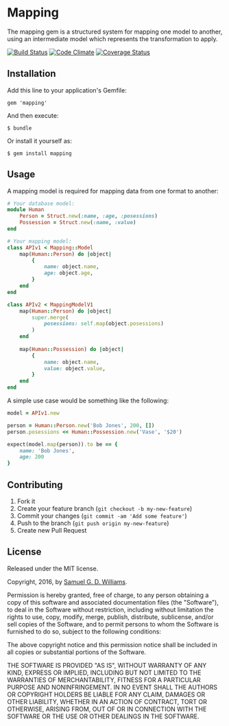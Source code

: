 # Mapping

The mapping gem is a structured system for mapping one model to another, using an intermediate model which represents the transformation to apply.

[![Build Status](https://travis-ci.org/ioquatix/mapping.svg?branch=master)](https://travis-ci.org/ioquatix/mapping)
[![Code Climate](https://codeclimate.com/github/ioquatix/mapping.svg)](https://codeclimate.com/github/ioquatix/mapping)
[![Coverage Status](https://coveralls.io/repos/ioquatix/mapping/badge.svg)](https://coveralls.io/r/ioquatix/mapping)

## Installation

Add this line to your application's Gemfile:

	gem 'mapping'

And then execute:

	$ bundle

Or install it yourself as:

	$ gem install mapping

## Usage

A mapping model is required for mapping data from one format to another:

```ruby
# Your database model:
module Human
	Person = Struct.new(:name, :age, :posessions)
	Possession = Struct.new(:name, :value)
end

# Your mapping model:
class APIv1 < Mapping::Model
	map(Human::Person) do |object|
		{
			name: object.name,
			age: object.age,
		}
	end
end

class APIv2 < MappingModelV1
	map(Human::Person) do |object|
		super.merge(
			posessions: self.map(object.posessions)
		)
	end
	
	map(Human::Possession) do |object|
		{
			name: object.name,
			value: object.value,
		}
	end
end
```

A simple use case would be something like the following:

```ruby
model = APIv1.new

person = Human::Person.new('Bob Jones', 200, [])
person.posessions << Human::Possession.new('Vase', '$20')

expect(model.map(person)).to be == {
	name: 'Bob Jones',
	age: 200
}
```

## Contributing

1. Fork it
2. Create your feature branch (`git checkout -b my-new-feature`)
3. Commit your changes (`git commit -am 'Add some feature'`)
4. Push to the branch (`git push origin my-new-feature`)
5. Create new Pull Request

## License

Released under the MIT license.

Copyright, 2016, by [Samuel G. D. Williams](http://www.codeotaku.com/samuel-williams).

Permission is hereby granted, free of charge, to any person obtaining a copy
of this software and associated documentation files (the "Software"), to deal
in the Software without restriction, including without limitation the rights
to use, copy, modify, merge, publish, distribute, sublicense, and/or sell
copies of the Software, and to permit persons to whom the Software is
furnished to do so, subject to the following conditions:

The above copyright notice and this permission notice shall be included in
all copies or substantial portions of the Software.

THE SOFTWARE IS PROVIDED "AS IS", WITHOUT WARRANTY OF ANY KIND, EXPRESS OR
IMPLIED, INCLUDING BUT NOT LIMITED TO THE WARRANTIES OF MERCHANTABILITY,
FITNESS FOR A PARTICULAR PURPOSE AND NONINFRINGEMENT. IN NO EVENT SHALL THE
AUTHORS OR COPYRIGHT HOLDERS BE LIABLE FOR ANY CLAIM, DAMAGES OR OTHER
LIABILITY, WHETHER IN AN ACTION OF CONTRACT, TORT OR OTHERWISE, ARISING FROM,
OUT OF OR IN CONNECTION WITH THE SOFTWARE OR THE USE OR OTHER DEALINGS IN
THE SOFTWARE.